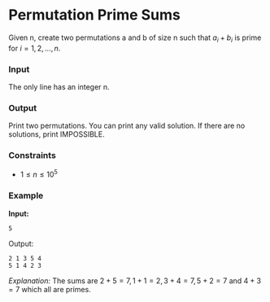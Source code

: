 # Permutation Prime Sums

Given n, create two permutations a and b of size n such that $a_i+b_i$ is prime for $i=1,2,\dots,n$.

### Input

The only line has an integer n.

### Output

Print two permutations. You can print any valid solution. If there are no solutions, print IMPOSSIBLE.

### Constraints

* $1 \le n \le 10^5$

### Example

**Input:**

```
5
```

Output:

```
2 1 3 5 4
5 1 4 2 3
```

_Explanation:_ The sums are $2+5=7, 1+1=2, 3+4=7, 5+2=7$ and $4+3=7$ which all are primes.


